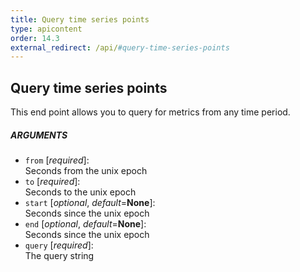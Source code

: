 ```yaml
---
title: Query time series points
type: apicontent
order: 14.3
external_redirect: /api/#query-time-series-points
---
```


## Query time series points
This end point allows you to query for metrics from any time period.

##### ARGUMENTS
* `from` [*required*]:  
    Seconds from the unix epoch
* `to` [*required*]:  
    Seconds to the unix epoch
* `start` [*optional*, *default*=**None**]:  
    Seconds since the unix epoch
* `end` [*optional*, *default*=**None**]:  
    Seconds since the unix epoch
* `query` [*required*]:  
    The query string
